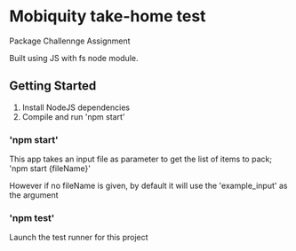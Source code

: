 # Mobiquity take-home test

Package Challennge Assignment

Built using JS with fs node module.

## Getting Started

1. Install NodeJS dependencies
2. Compile and run 'npm start'

### 'npm start'

This app takes an input file as parameter to get the list of items to pack;
  'npm start {fileName}'

However if no fileName is given, by default it will use the 'example_input' as the argument


### 'npm test'

Launch the test runner for this project
